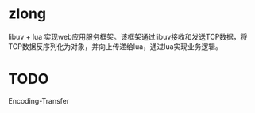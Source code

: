 # zlong 

libuv + lua 实现web应用服务框架。该框架通过libuv接收和发送TCP数据，将TCP数据反序列化为对象，并向上传递给lua，通过lua实现业务逻辑。

# TODO

Encoding-Transfer
